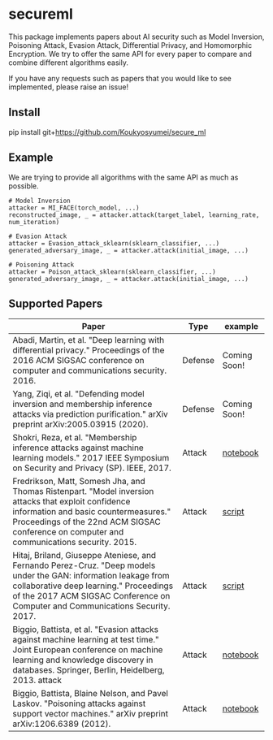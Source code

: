 # secureml

This package implements papers about AI security such as Model Inversion, Poisoning Attack, Evasion Attack, Differential Privacy, and Homomorphic Encryption. We try to offer the same API for every paper to compare and combine different algorithms easily.

If you have any requests such as papers that you would like to see implemented, please raise an issue!

## Install

pip install git+https://github.com/Koukyosyumei/secure_ml

## Example

We are trying to provide all algorithms with the same API as much as possible.

```
# Model Inversion
attacker = MI_FACE(torch_model, ...)
reconstructed_image, _ = attacker.attack(target_label, learning_rate, num_iteration)
```

```
# Evasion Attack
attacker = Evasion_attack_sklearn(sklearn_classifier, ...)
generated_adversary_image, _ = attacker.attack(initial_image, ...)
```

```
# Poisoning Attack
attacker = Poison_attack_sklearn(sklearn_classifier, ...)
generated_adversary_image, _ = attacker.attack(initial_image, ...)
```

## Supported Papers

| Paper                                                                                                                                                                                                                                       | Type    | example                                                                     |
| ------------------------------------------------------------------------------------------------------------------------------------------------------------------------------------------------------------------------------------------- | ------- | --------------------------------------------------------------------------- |
| Abadi, Martin, et al. "Deep learning with differential privacy." Proceedings of the 2016 ACM SIGSAC conference on computer and communications security. 2016.                                                                               | Defense | Coming Soon!                                                                |
| Yang, Ziqi, et al. "Defending model inversion and membership inference attacks via prediction purification." arXiv preprint arXiv:2005.03915 (2020).                                                                                        | Defense | Coming Soon!                                                                |
| Shokri, Reza, et al. "Membership inference attacks against machine learning models." 2017 IEEE Symposium on Security and Privacy (SP). IEEE, 2017.                                                                                          | Attack  | [notebook](example/membership_inference/membership_inference_CIFAR10.ipynb) |  |
| Fredrikson, Matt, Somesh Jha, and Thomas Ristenpart. "Model inversion attacks that exploit confidence information and basic countermeasures." Proceedings of the 22nd ACM SIGSAC conference on computer and communications security. 2015.  | Attack  | [script](example/model_inversion/mi_face.py)                                |
| Hitaj, Briland, Giuseppe Ateniese, and Fernando Perez-Cruz. "Deep models under the GAN: information leakage from collaborative deep learning." Proceedings of the 2017 ACM SIGSAC Conference on Computer and Communications Security. 2017. | Attack  | [script](example/model_inversion/gan_attack.py)                             |
| Biggio, Battista, et al. "Evasion attacks against machine learning at test time." Joint European conference on machine learning and knowledge discovery in databases. Springer, Berlin, Heidelberg, 2013. attack                            | Attack  | [notebook](example/adversarial_example/example_evasion_attack_svm.ipynb)    |
| Biggio, Battista, Blaine Nelson, and Pavel Laskov. "Poisoning attacks against support vector machines." arXiv preprint arXiv:1206.6389 (2012).                                                                                              | Attack  | [notebook](example/adversarial_example/example_poison_attack.ipynb)         |

